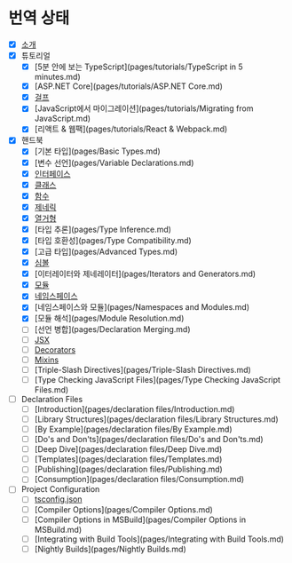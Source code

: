 # 번역 상태

* [x] [소개](README.md)
* [x] 튜토리얼
  * [x] [5분 안에 보는 TypeScript](pages/tutorials/TypeScript in 5 minutes.md)
  * [x] [ASP.NET Core](pages/tutorials/ASP.NET Core.md)
  * [x] [걸프](pages/tutorials/Gulp.md)
  * [x] [JavaScript에서 마이그레이션](pages/tutorials/Migrating from JavaScript.md)
  * [x] [리액트 & 웹팩](pages/tutorials/React & Webpack.md)
* [x] 핸드북
  * [x] [기본 타입](pages/Basic Types.md)
  * [x] [변수 선언](pages/Variable Declarations.md)
  * [x] [인터페이스](pages/Interfaces.md)
  * [x] [클래스](pages/Classes.md)
  * [x] [함수](pages/Functions.md)
  * [x] [제네릭](pages/Generics.md)
  * [x] [열거형](pages/Enums.md)
  * [x] [타입 추론](pages/Type Inference.md)
  * [x] [타입 호환성](pages/Type Compatibility.md)
  * [x] [고급 타입](pages/Advanced Types.md)
  * [x] [심볼](pages/Symbols.md)
  * [x] [이터레이터와 제네레이터](pages/Iterators and Generators.md)
  * [x] [모듈](pages/Modules.md)
  * [x] [네임스페이스](pages/Namespaces.md)
  * [x] [네임스페이스와 모듈](pages/Namespaces and Modules.md)
  * [x] [모듈 해석](pages/Module Resolution.md)
  * [ ] [선언 병합](pages/Declaration Merging.md)
  * [ ] [JSX](pages/JSX.md)
  * [ ] [Decorators](pages/Decorators.md)
  * [ ] [Mixins](pages/Mixins.md)
  * [ ] [Triple-Slash Directives](pages/Triple-Slash Directives.md)
  * [ ] [Type Checking JavaScript Files](pages/Type Checking JavaScript Files.md)
* [ ] Declaration Files
  * [ ] [Introduction](pages/declaration files/Introduction.md)
  * [ ] [Library Structures](pages/declaration files/Library Structures.md)
  * [ ] [By Example](pages/declaration files/By Example.md)
  * [ ] [Do's and Don'ts](pages/declaration files/Do's and Don'ts.md)
  * [ ] [Deep Dive](pages/declaration files/Deep Dive.md)
  * [ ] [Templates](pages/declaration files/Templates.md)
  * [ ] [Publishing](pages/declaration files/Publishing.md)
  * [ ] [Consumption](pages/declaration files/Consumption.md)
* [ ] Project Configuration
  * [ ] [tsconfig.json](pages/tsconfig.json.md)
  * [ ] [Compiler Options](pages/Compiler Options.md)
  * [ ] [Compiler Options in MSBuild](pages/Compiler Options in MSBuild.md)
  * [ ] [Integrating with Build Tools](pages/Integrating with Build Tools.md)
  * [ ] [Nightly Builds](pages/Nightly Builds.md)

